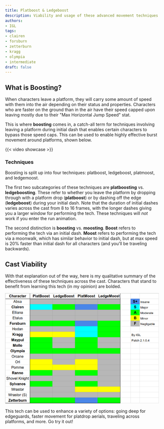 ```yaml
---
title: Platboost & Ledgeboost
description: Viability and usage of these advanced movement techniques
authors:
- IGL
tags:
- clairen
- forsburn
- zetterburn
- kragg
- olympia
- intermediate
draft: false
---
```


## What is Boosting?

When characters leave a platform, they will carry some amount of speed with them into the air depending on their status and properties. Characters who are faster on the ground than in the air have their speed capped upon leaving mostly due to their "Max Horizontal Jump Speed" stat.

This is where **boosting** comes in, a catch-all term for techniques involving leaving a platform during initial dash that enables certain characters to bypass those speed caps. This can be used to enable highly effective burst movement around platforms, shown below.

{{< video showcase >}}

### Techniques

Boosting is split up into four techniques: platboost, ledgeboost, platmoost, and ledgemoost.

The first two subcategories of these techniques are **platboosting** vs. **ledgeboosting**. These refer to whether you leave the platform by dropping through with a platform drop (**platboost**) or by dashing off the edge (**ledgeboost**) during your initial dash. Note that the duration of initial dashes varies across the cast from 8 to 16 frames, with the longer dashes giving you a larger window for performing the tech. These techniques will *not* work if you enter the run animation.

The second distinction is **boosting** vs. **moosting**. **Boost** refers to performing the tech via an initial dash. **Moost** refers to performing the tech via a moonwalk, which has similar behavior to initial dash, but at max speed is 20% faster than initial dash for all characters (and you’ll be traveling backwards).

## Cast Viability

With that explanation out of the way, here is my qualitative summary of the effectiveness of these techniques across the cast. Characters that stand to benefit from learning this tech (in my opinion) are bolded.

![Table summarizing the viability of Platboost, Ledgeboost, Platmoost, and Ledgemoost across the cast](cast-comparison.png)

This tech can be used to enhance a variety of options: going deep for edgeguards, faster movement for platdrop aerials, traveling across platforms, and more. Go try it out!
